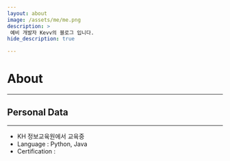 ```yaml
---
layout: about
image: /assets/me/me.png
description: >
 예비 개발자 Kevv의 블로그 입니다.
hide_description: true

---
```


# About
<!--author-->
***

## Personal Data
---
- KH 정보교육원에서 교육중
- Language : Python, Java
- Certification : 